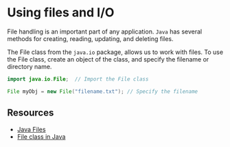 # Using files and I/O

File handling is an important part of any application.
```Java``` has several methods for creating, reading, updating, and deleting files.

The File class from the ```java.io``` package, allows us to work with files.
To use the File class, create an object of the class, and specify the filename or directory name.

```java
import java.io.File;  // Import the File class

File myObj = new File("filename.txt"); // Specify the filename
```

## Resources

- [Java Files](https://www.w3schools.com/java/java_files.asp)
- [File class in Java](https://www.geeksforgeeks.org/file-class-in-java/)
